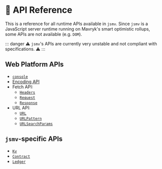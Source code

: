 # 🧰 API Reference

This is a reference for all runtime APIs available in `jsmv`. Since `jsmv` is a JavaScript server runtime
running on Mavryk's smart optimistic rollups, some APIs are not available (e.g. `DOM`).

::: danger
⚠️ `jsmv`'s APIs are currently very unstable and not compliant with specifications. ⚠️
:::

## Web Platform APIs

- [`console`](./console.md)
- [Encoding API](./encoding.md)
- Fetch API:
  - [`Headers`](./headers.md)
  - [`Request`](./request.md)
  - [`Response`](./response.md)
- URL API:
  - [`URL`](./url.md)
  - [`URLPattern`](./url_pattern.md)
  - [`URLSearchParams`](./url_search_params.md)

## `jsmv`-specific APIs

- [`Kv`](./kv.md)
- [`Contract`](./contract.md)
- [`Ledger`](./ledger.md)
